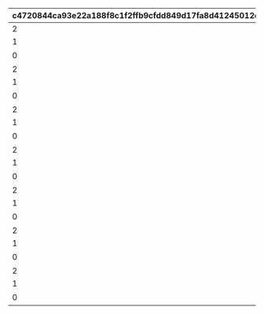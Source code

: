 |c4720844ca93e22a188f8c1f2ffb9cfdd849d17fa8d41245012dd189d074b8f8|257fd4e44f24600187d20fc45f29baf43d87b705bc9f735ecf3715252f9bd1a1|fec58c7246ef285957b9d8dda66cdb6b4cc50001cdc5f073d9ba252604d55658|bbaf01720ef0f1f0d69b901f873f37cbb2b3eeaddf3865a2c7cda79af95e99be|d9bd18a97f8530ca5614d88dcd7bcfbe84b8817b4a906e415fcee36929f99fb9|ebb8c1e8c66f8c690eaac44c8822c1da858587ddfeb0167b82a832c1caaf9eda|a4fc6daa1e27ba2f6f7b4d11e5058904e3b89c41cd1de6e93352e780e7ee6ea6|72c611f52ee4c16cac331224127b29f81754397f28f64c7e975f32cb3a37cedc|c036dd29f20c22a4f661c377164fe55d96111033d55471d2d608b0ef9f51b7a2|83bdabb62d5c00cefad5be416170c542591065df0531f4b397190719a89ead0c|
| --- | --- | --- | --- | --- | --- | --- | --- | --- | --- |
|2|22|2|8||3|53003|15|10001|-1|
|1|22|1|5||3|53003|1|10002|14|
|0|23|0|2|ワカナの施し|3|52019|0|10003|0|
|2|22|2|8||4|53003|15|10004|-1|
|1|22|1|5||4|53003|1|10005|14|
|0|23|0|2|ワカナの施し|4|52019|0|10006|0|
|2|22|2|8||5|53003|15|10007|-1|
|1|22|1|5||5|53003|1|10008|14|
|0|23|0|2|ワカナの施し|5|52019|0|10009|0|
|2|22|2|8||6|53003|15|10010|-1|
|1|22|1|5||6|53003|1|10011|14|
|0|23|0|2|ワカナの施し|6|52019|0|10012|0|
|2|22|2|8||7|53003|15|10013|-1|
|1|22|1|5||7|53003|1|10014|14|
|0|23|0|2|ワカナの施し|7|52019|0|10015|0|
|2|22|2|8||8|53003|15|10016|-1|
|1|22|1|5||8|53003|1|10017|14|
|0|23|0|2|ワカナの施し|8|52019|0|10018|0|
|2|22|2|8||9|53003|15|10019|-1|
|1|22|1|5||9|53003|1|10020|14|
|0|23|0|2|ワカナの施し|9|52019|0|10021|0|